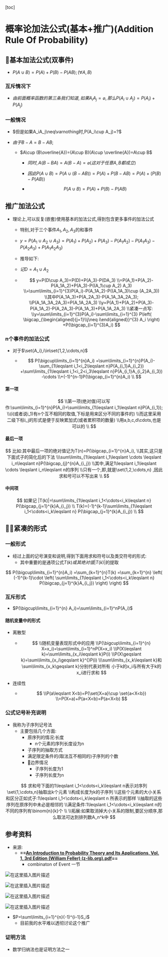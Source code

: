 [toc]



# 概率论加法公式(基本+推广)(Addition Rule Of Probability)

## 🎈基本加法公式(双事件)

- $P(A\cup B)=P(A)+P(B)-P(AB);(\forall A,B)$


### 互斥情况下

- $由前面概率函数的第三条我们知道,如果A_iA_j=\varnothing,那么P(A_i\cup A_j)=P(A_i)+P(A_j)$


### 一般情况

- $但是如果A_iA_j\neq\varnothing时,P(A_i\cup A_j)=?$

- $由于B-A=B-AB;$
  - $A\cup (B\overline{A})=(A\cup B)(A\cup \overline{A})=A\cup B$
    - $同时,A(B-BA)=A(B-A)=\varnothing(这对于任意A,B都成立)$
    - $因此P(A\cup B)=P(A\cup (B-AB))=P(A)+P(B-AB)=P(A)+(P(B)-P(AB))$
    
    - $$
      P(A\cup B)=P(A)+P(B)-P(AB)
      $$
    
      

## 推广加法公式

- 理论上,可以反复(嵌套)使用基本的加法公式,得到包含更多事件的加法公式

  - 特别,对于三个事件$A_1,A_2,A_3$的和事件

  - $y=P(A_1\cup A_2\cup A_3)=P(A_1)+P(A_2)+P(A_3)-P(A_1A_2)-P(A_1A_3)-P(A_2A_3)+P(A_1A_2A_3)$

  - 推导如下:

  - $记D=A_1\cup A_2$

  - $$
    y=P(D\cup A_3)=P(D)+P(A_3)-P(DA_3)
    \\=P(A_1)+P(A_2)-P(A_1A_2)+P(A_3)-P((A_1\cup A_2) A_3)
    \\=\sum\limits_{i=1}^{3}P(A_i)-P(A_1A_2)-P((A_1A_3)\cup (A_2A_3))
    \\其中P(A_1A_3)+P(A_2A_3)-P(A_1A_3A_2A_3);
    \\P(A_1A_3A_2A_3)=P(A_1A_2A_3)
    \\y=P(A_1)+P(A_2)+P(A_3)-P(A_1A_2)-P(A_2A_3)-P(A_1A_3)+P(A_1A_2A_3)
    \\紧凑一点写:
    \\y=\sum\limits_{i=1}^{3}P(A_i)-\sum\limits_{i=1}^{3}
    P\left(
    \bigcap_{\begin{aligned}{j=1}\\j\neq i\end{aligned}}^{3}
    A_i
    \right)
    +P(\bigcap_{i=1}^{3}A_i)
    $$

### n个事件的加法公式

- 对于$\set{A_i},i\in\set{1,2,\cdots,n}$

  - $$
    P(\bigcup\limits_{i=1}^{n}A_i)
    =\sum\limits_{i=1}^{n}P(A_i)-\sum_{1\leqslant i_1<i_2\leqslant n}P(A_{i_1}A_{i_2})
    +\sum\limits_{1\leqslant i_1<i_2<i_3\leqslant n}P(A_{i_1}A_{i_2}A_{i_3})
    -\cdots
    \\+(-1)^{n-1}P(\bigcap_{i=1}^{n}A_i)
    \\
    $$

#### 第一项

$$
\\第一项(绝对值)可以写作:\sum\limits_{i=1}^{n}P(A_i)=\sum\limits_{1\leqslant i_1\leqslant n}P(A_{i_1});
\\(i(或者说i_1)有n个互不相同的取值,下标是用来区分不同的事件的)
\\而这里采用二级下标i_j的形式是便于反映累加式(或者累积项的数量)
\\用a,b,c,d\cdots,也是可以的
\\
$$



#### 最后一项

$$
比如:其中最后一项的绝对值记为T(n)=P(\bigcap_{i=1}^{n}A_i),
\\其实,这只是下面式子的简化后的下法
\\\sum\limits_{1\leqslant i_1\leqslant \cdots \leqslant i_n\leqslant n}P(\bigcap_{j}^{n}A_{i_j})
\\其中,满足1\leqslant i_1\leqslant \cdots \leqslant i_n\leqslant n的序列
\\只有一个,即,就是\set{1,2,\cdots,n}
,因此求和号可以不写出来
\\
$$

#### 中间项

$$
如果记
|T(k)|=\sum\limits_{1\leqslant i_1<\cdots<i_k\leqslant n}
P(\bigcap_{j=1}^{k}A_{i_j})
\\
T(k)=(-1)^{k-1}\sum\limits_{1\leqslant i_1<\cdots<i_k\leqslant n}
P(\bigcap_{j=1}^{k}A_{i_j})
\\
$$



## 🎈🎈紧凑的形式

### 一般形式

- 经过上面的记号演变和说明,得到下面用求和符号以及类交符号的形式:
  - 其中重要的是通项公式$T(k)或其绝对值|T(k)|$的提取

$$
P(\bigcup\limits_{i=1}^{n}A_i)
=\sum_{k=1}^{n}T(k)
=\sum_{k=1}^{n}
\left(
(-1)^{k-1}\cdot
    \left(
        \sum\limits_{1\leqslant i_1<\cdots<i_k\leqslant n}
        P(\bigcap_{j=1}^{k}A_{i_j})
    \right)
\right)
$$

### 互斥形式

- $P(\bigcup\limits_{i=1}^{n} A_i)=\sum\limits_{i=1}^nP(A_i)$

#### 随机变量中的形式

- 离散型

  - $$
    \\随机变量表现形式中的应用
    \\P(\bigcup\limits_{i=1}^{n} X=x_i)=\sum\limits_{i=1}^nP(X=x_i)
    \\P(X\leqslant k)=\sum\limits_{x_i\leqslant k}P(i)
    \\P(X\geqslant k)=\sum\limits_{x_i\geqslant k}^{}P(i)
    \\\sum\limits_{x_k\leqslant k}和\sum\limits_{x_k\geqslant k}分别代表对所有
    小于k的x_i与所有大于k的x_i进行求和
    $$




- 连续性

  - $$
    \\P(a\leqslant X<b)=P(\set{X=a}\cup \set{a<X<b})
    \\=P(X=a)+P(a<X<b)=P(a<X<b)
    $$

    



### 公式记号补充说明

- 我称为子序列记号法
  - 主要包括几个方面:
    - 原序列的情况:长度
      - n个元素的序列长度设为n
    - 子序列的抽取方式
    - 满足限定条件的(取法互不相同的)子序列的个数
    - 🎢边界情况
      - 子序列长度为1
      - 子序列长度为n

$$
求和号下面的1\leqslant i_1<\cdots<i_k\leqslant n表示对序列\set{1,\cdots,n}抽取出k个元素
\\构成长度为k的子序列
\\这些个元素的大小关系和区分正如式子:1\leqslant i_1<\cdots<i_k\leqslant n
所表示的那样
\\抽取的这些序列在原序列中未必是相邻的
\\满足条件:1\leqslant i_1<\cdots<i_k\leqslant n的不同的序列有\binom{n}{k}个
\\
\\拓展:如果取消掉大小关系的限制,要区分顺序,那么取法可达到排列数A_n^k中
$$










## 参考资料

- 来源:
  - **==<u>An Introduction to Probability Theory and Its Applications, Vol. 1, 3rd Edition (William Feller) (z-lib.org).pdf</u>==**
    - combinaton of Event 一节

![在这里插入图片描述](https://img-blog.csdnimg.cn/c90826623d444353950e862327d71954.png)


![在这里插入图片描述](https://img-blog.csdnimg.cn/e500c05e95514f5e9a60be21ca8b985d.png)


![在这里插入图片描述](https://img-blog.csdnimg.cn/6709998772f04259add2fe9467f74685.png)


![在这里插入图片描述](https://img-blog.csdnimg.cn/d66b6b66dc554d39a7145e31a27ecc8d.png)


- $P=\sum\limits_{i=1}^{n}(-1)^{i-1}S_i$
  - 目前我的水平难以透彻讨论这个推广

### 证明方法

- 数学归纳法也是证明方法之一

  